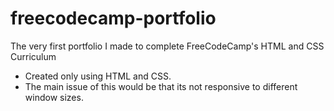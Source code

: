 # freecodecamp-portfolio
The very first portfolio I made to complete FreeCodeCamp's HTML and CSS Curriculum

- Created only using HTML and CSS.
- The main issue of this would be that its not responsive to different window sizes.
